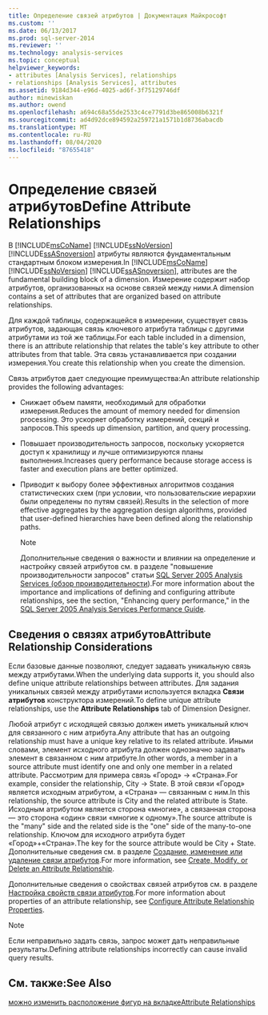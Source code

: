```yaml
---
title: Определение связей атрибутов | Документация Майкрософт
ms.custom: ''
ms.date: 06/13/2017
ms.prod: sql-server-2014
ms.reviewer: ''
ms.technology: analysis-services
ms.topic: conceptual
helpviewer_keywords:
- attributes [Analysis Services], relationships
- relationships [Analysis Services], attributes
ms.assetid: 9184d344-e96d-4025-ad6f-3f75129746df
author: minewiskan
ms.author: owend
ms.openlocfilehash: a694c68a55de2533c4ce7791d3be865008b6321f
ms.sourcegitcommit: ad4d92dce894592a259721a1571b1d8736abacdb
ms.translationtype: MT
ms.contentlocale: ru-RU
ms.lasthandoff: 08/04/2020
ms.locfileid: "87655418"
---
```

# <a name="define-attribute-relationships"></a><span data-ttu-id="1e420-102">Определение связей атрибутов</span><span class="sxs-lookup"><span data-stu-id="1e420-102">Define Attribute Relationships</span></span>
  <span data-ttu-id="1e420-103">В [!INCLUDE[msCoName](../../includes/msconame-md.md)] [!INCLUDE[ssNoVersion](../../includes/ssnoversion-md.md)] [!INCLUDE[ssASnoversion](../../includes/ssasnoversion-md.md)] атрибуты являются фундаментальным стандартным блоком измерения.</span><span class="sxs-lookup"><span data-stu-id="1e420-103">In [!INCLUDE[msCoName](../../includes/msconame-md.md)] [!INCLUDE[ssNoVersion](../../includes/ssnoversion-md.md)] [!INCLUDE[ssASnoversion](../../includes/ssasnoversion-md.md)], attributes are the fundamental building block of a dimension.</span></span> <span data-ttu-id="1e420-104">Измерение содержит набор атрибутов, организованных на основе связей между ними.</span><span class="sxs-lookup"><span data-stu-id="1e420-104">A dimension contains a set of attributes that are organized based on attribute relationships.</span></span>  
  
 <span data-ttu-id="1e420-105">Для каждой таблицы, содержащейся в измерении, существует связь атрибутов, задающая связь ключевого атрибута таблицы с другими атрибутами из той же таблицы.</span><span class="sxs-lookup"><span data-stu-id="1e420-105">For each table included in a dimension, there is an attribute relationship that relates the table's key attribute to other attributes from that table.</span></span> <span data-ttu-id="1e420-106">Эта связь устанавливается при создании измерения.</span><span class="sxs-lookup"><span data-stu-id="1e420-106">You create this relationship when you create the dimension.</span></span>  
  
 <span data-ttu-id="1e420-107">Связь атрибутов дает следующие преимущества:</span><span class="sxs-lookup"><span data-stu-id="1e420-107">An attribute relationship provides the following advantages:</span></span>  
  
-   <span data-ttu-id="1e420-108">Снижает объем памяти, необходимый для обработки измерения.</span><span class="sxs-lookup"><span data-stu-id="1e420-108">Reduces the amount of memory needed for dimension processing.</span></span> <span data-ttu-id="1e420-109">Это ускоряет обработку измерений, секций и запросов.</span><span class="sxs-lookup"><span data-stu-id="1e420-109">This speeds up dimension, partition, and query processing.</span></span>  
  
-   <span data-ttu-id="1e420-110">Повышает производительность запросов, поскольку ускоряется доступ к хранилищу и лучше оптимизируются планы выполнения.</span><span class="sxs-lookup"><span data-stu-id="1e420-110">Increases query performance because storage access is faster and execution plans are better optimized.</span></span>  
  
-   <span data-ttu-id="1e420-111">Приводит к выбору более эффективных алгоритмов создания статистических схем (при условии, что пользовательские иерархии были определены по путям связей).</span><span class="sxs-lookup"><span data-stu-id="1e420-111">Results in the selection of more effective aggregates by the aggregation design algorithms, provided that user-defined hierarchies have been defined along the relationship paths.</span></span>  
  
    > [!NOTE]  
    >  <span data-ttu-id="1e420-112">Дополнительные сведения о важности и влиянии на определение и настройку связей атрибутов см. в разделе "повышение производительности запросов" статьи [SQL Server 2005 Analysis Services (обзор производительности](https://docsbay.net/Microsoft-SQL-Server-2005-Analysis-Services-Performance-Guide)).</span><span class="sxs-lookup"><span data-stu-id="1e420-112">For more information about the importance and implications of defining and configuring attribute relationships, see the section, "Enhancing query performance," in the [SQL Server 2005 Analysis Services Performance Guide](https://docsbay.net/Microsoft-SQL-Server-2005-Analysis-Services-Performance-Guide).</span></span>  
  
## <a name="attribute-relationship-considerations"></a><span data-ttu-id="1e420-113">Сведения о связях атрибутов</span><span class="sxs-lookup"><span data-stu-id="1e420-113">Attribute Relationship Considerations</span></span>  
 <span data-ttu-id="1e420-114">Если базовые данные позволяют, следует задавать уникальную связь между атрибутами.</span><span class="sxs-lookup"><span data-stu-id="1e420-114">When the underlying data supports it, you should also define unique attribute relationships between attributes.</span></span> <span data-ttu-id="1e420-115">Для задания уникальных связей между атрибутами используется вкладка **Связи атрибутов** конструктора измерений.</span><span class="sxs-lookup"><span data-stu-id="1e420-115">To define unique attribute relationships, use the **Attribute Relationships** tab of Dimension Designer.</span></span>  
  
 <span data-ttu-id="1e420-116">Любой атрибут с исходящей связью должен иметь уникальный ключ для связанного с ним атрибута.</span><span class="sxs-lookup"><span data-stu-id="1e420-116">Any attribute that has an outgoing relationship must have a unique key relative to its related attribute.</span></span> <span data-ttu-id="1e420-117">Иными словами, элемент исходного атрибута должен однозначно задавать элемент в связанном с ним атрибуте.</span><span class="sxs-lookup"><span data-stu-id="1e420-117">In other words, a member in a source attribute must identify one and only one member in a related attribute.</span></span> <span data-ttu-id="1e420-118">Рассмотрим для примера связь «Город» -> «Страна».</span><span class="sxs-lookup"><span data-stu-id="1e420-118">For example, consider the relationship, City -> State.</span></span> <span data-ttu-id="1e420-119">В этой связи «Город» является исходным атрибутом, а «Страна» — связанным с ним.</span><span class="sxs-lookup"><span data-stu-id="1e420-119">In this relationship, the source attribute is City and the related attribute is State.</span></span> <span data-ttu-id="1e420-120">Исходным атрибутом является сторона «многие», а связанная сторона — это сторона «один» связи «многие к одному».</span><span class="sxs-lookup"><span data-stu-id="1e420-120">The source attribute is the "many" side and the related side is the "one" side of the many-to-one relationship.</span></span> <span data-ttu-id="1e420-121">Ключом для исходного атрибута будет «Город»+«Страна».</span><span class="sxs-lookup"><span data-stu-id="1e420-121">The key for the source attribute would be City + State.</span></span> <span data-ttu-id="1e420-122">Дополнительные сведения см. в разделе [Создание, изменение или удаление связи атрибутов](attribute-relationships-create-modify-or-delete-relationship.md).</span><span class="sxs-lookup"><span data-stu-id="1e420-122">For more information, see [Create, Modify, or Delete an Attribute Relationship](attribute-relationships-create-modify-or-delete-relationship.md).</span></span>  
  
 <span data-ttu-id="1e420-123">Дополнительные сведения о свойствах связей атрибутов см. в разделе [Настройка свойств связи атрибутов](attribute-relationships-configure-attribute-properties.md).</span><span class="sxs-lookup"><span data-stu-id="1e420-123">For more information about properties of an attribute relationship, see [Configure Attribute Relationship Properties](attribute-relationships-configure-attribute-properties.md).</span></span>  
  
> [!NOTE]  
>  <span data-ttu-id="1e420-124">Если неправильно задать связь, запрос может дать неправильные результаты.</span><span class="sxs-lookup"><span data-stu-id="1e420-124">Defining attribute relationships incorrectly can cause invalid query results.</span></span>  
  
## <a name="see-also"></a><span data-ttu-id="1e420-125">См. также:</span><span class="sxs-lookup"><span data-stu-id="1e420-125">See Also</span></span>  
 [<span data-ttu-id="1e420-126">можно изменить расположение фигур на вкладке</span><span class="sxs-lookup"><span data-stu-id="1e420-126">Attribute Relationships</span></span>](../multidimensional-models-olap-logical-dimension-objects/attribute-relationships.md)  
  
  
